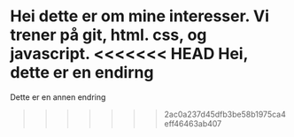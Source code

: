 Hei dette er om mine interesser.
Vi trener på git, html. css, og javascript.
<<<<<<< HEAD
Hei, dette er en endirng
=======
Dette er en annen endring
>>>>>>> 2ac0a237d45dfb3be58b1975ca4eff46463ab407
